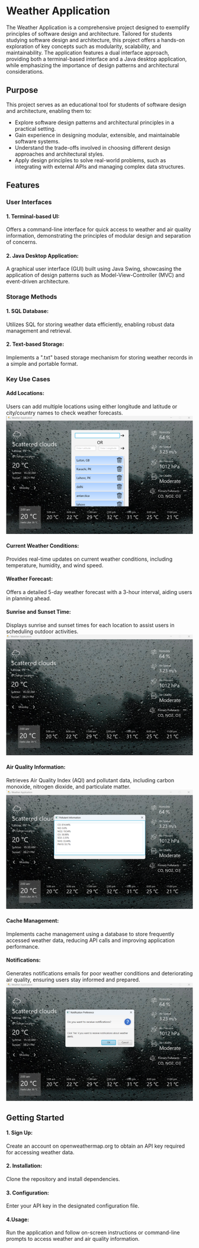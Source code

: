 
# Weather Application

The Weather Application is a comprehensive project designed to exemplify principles of software design and architecture. Tailored for students studying software design and architecture, this project offers a hands-on exploration of key concepts such as modularity, scalability, and maintainability. The application features a dual interface approach, providing both a terminal-based interface and a Java desktop application, while emphasizing the importance of design patterns and architectural considerations.


## Purpose
This project serves as an educational tool for students of software design and architecture, enabling them to:

* Explore software design patterns and architectural principles in a practical setting.
* Gain experience in designing modular, extensible, and maintainable software systems.
* Understand the trade-offs involved in choosing different design approaches and architectural styles.
* Apply design principles to solve real-world problems, such as integrating with external APIs and managing complex data structures.
## Features
### User Interfaces
#### 1. Terminal-based UI:
Offers a command-line interface for quick access to weather and air quality information, demonstrating the principles of modular design and separation of concerns.

#### 2. Java Desktop Application:
A graphical user interface (GUI) built using Java Swing, showcasing the application of design patterns such as Model-View-Controller (MVC) and event-driven architecture.

### Storage Methods
#### 1. SQL Database: 
Utilizes SQL for storing weather data efficiently, enabling robust data management and retrieval.
#### 2. Text-based Storage: 
Implements a ".txt" based storage mechanism for storing weather records in a simple and portable format.


### Key Use Cases
#### Add Locations:
 Users can add multiple locations using either longitude and latitude or city/country names to check weather forecasts.
 ![Alt Error loading image](Location.pic.png)
#### Current Weather Conditions: 
Provides real-time updates on current weather conditions, including temperature, humidity, and wind speed.
#### Weather Forecast: 
Offers a detailed 5-day weather forecast with a 3-hour interval, aiding users in planning ahead.
#### Sunrise and Sunset Time:
 Displays sunrise and sunset times for each location to assist users in scheduling outdoor activities.
 ![Alt Error loading image](Main.pic.png)
#### Air Quality Information:
 Retrieves Air Quality Index (AQI) and pollutant data, including carbon monoxide, nitrogen dioxide, and particulate matter.
 ![Alt Error loading image](pollutants.pic.png)
#### Cache Management: 
Implements cache management using a database to store frequently accessed weather data, reducing API calls and improving application performance.
#### Notifications: 
Generates notifications emails for poor weather conditions and deteriorating air quality, ensuring users stay informed and prepared.
![Alt Error loading image](Notification_pic.png)


## Getting Started
#### 1. Sign Up: 
Create an account on openweathermap.org to obtain an API key required for accessing weather data.
#### 2. Installation:
Clone the repository and install dependencies.
#### 3. Configuration:
Enter your API key in the designated configuration file.
#### 4.Usage: 
Run the application and follow on-screen instructions or command-line prompts to access weather and air quality information.
